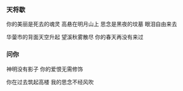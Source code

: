 ### 天将歇


你的美丽是死去的魂灵
高悬在明月山上
思念是黑夜的坟墓  眼泪自由来去

华蓥市的背面天空升起
望溪秋雾散尽
你的春天再没有来过




### 问你


神明没有影子  你的爱恨无需修饰


你在过去筑起高楼
我的思念不经风吹




